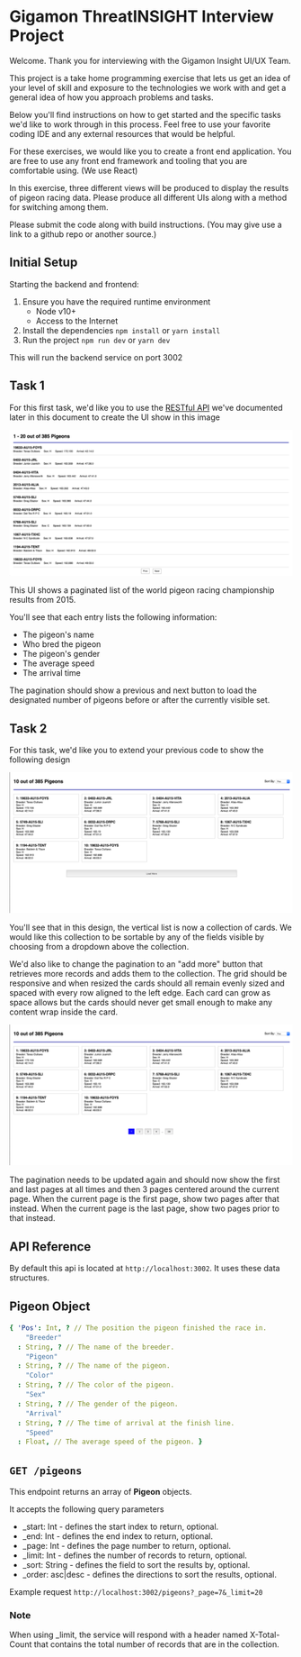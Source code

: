 # Gigamon ThreatINSIGHT Interview Project

Welcome. Thank you for interviewing with the Gigamon Insight UI/UX Team.

This project is a take home programming exercise that lets us get an idea of your level of skill and exposure to the technologies we work with and get a general idea of how you approach problems and tasks.

Below you'll find instructions on how to get started and the specific tasks we'd like to work through in this process. Feel free to use your favorite coding IDE and any external resources that would be helpful.

For these exercises, we would like you to create a front end application. You
are free to use any front end framework and tooling that you are comfortable
using. (We use React)

In this exercise, three different views will be produced to display the results
of pigeon racing data. Please produce all different UIs along with a method for
switching among them.

Please submit the code along with build instructions. (You may give use a link
to a github repo or another source.)

## Initial Setup

Starting the backend and frontend:

1. Ensure you have the required runtime environment
   - Node v10+
   - Access to the Internet
2. Install the dependencies `npm install` or `yarn install`
3. Run the project `npm run dev` or `yarn dev`

This will run the backend service on port 3002

## Task 1

For this first task, we'd like you to use the [RESTful API](#api-reference) we've documented later in this document to create the UI show in this image

![task 1 design](./design1.png)

This UI shows a paginated list of the world pigeon racing championship results from 2015.

You'll see that each entry lists the following information:

- The pigeon's name
- Who bred the pigeon
- The pigeon's gender
- The average speed
- The arrival time

The pagination should show a previous and next button to load the designated number of pigeons before or after the currently visible set.

## Task 2

For this task, we'd like you to extend your previous code to show the following design

![task 2 design](./design2.png)

You'll see that in this design, the vertical list is now a collection of cards. We would like this collection to be sortable by any of the fields visible by choosing from a dropdown above the collection.

We'd also like to change the pagination to an "add more" button that retrieves more records and adds them to the collection. The grid should be responsive and when resized the cards should all remain evenly sized and spaced with every row aligned to the left edge. Each card can grow as space allows but the cards should never get small enough to make any content wrap inside the card.

![task 3 design](./design3.png)

The pagination needs to be updated again and should now show the first and last pages at all times and then 3 pages centered around the current page. When the current page is the first page, show two pages after that instead. When the current page is the last page, show two pages prior to that instead.

## API Reference

By default this api is located at `http://localhost:3002`. It uses these data structures.

## Pigeon Object

```yaml
{ 'Pos': Int, ? // The position the pigeon finished the race in.
    "Breeder"
  : String, ? // The name of the breeder.
    "Pigeon"
  : String, ? // The name of the pigeon.
    "Color"
  : String, ? // The color of the pigeon.
    "Sex"
  : String, ? // The gender of the pigeon.
    "Arrival"
  : String, ? // The time of arrival at the finish line.
    "Speed"
  : Float, // The average speed of the pigeon. }
```

## `GET /pigeons`

This endpoint returns an array of **Pigeon** objects.

It accepts the following query parameters

- \_start: Int - defines the start index to return, optional.
- \_end: Int - defines the end index to return, optional.
- \_page: Int - defines the page number to return, optional.
- \_limit: Int - defines the number of records to return, optional.
- \_sort: String - defines the field to sort the results by, optional.
- \_order: asc|desc - defines the directions to sort the results, optional.

Example request
`http://localhost:3002/pigeons?_page=7&_limit=20`

### Note

When using \_limit, the service will respond with a header named X-Total-Count that contains the total number of records that are in the collection.
